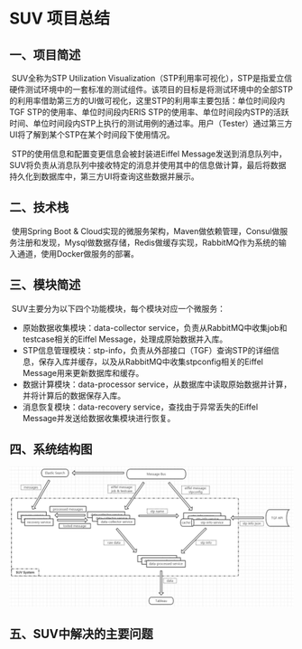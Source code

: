 SUV 项目总结
===========

## 一、项目简述

​		SUV全称为STP Utilization Visualization（STP利用率可视化），STP是指爱立信硬件测试环境中的一套标准的测试组件。该项目的目标是将测试环境中的全部STP的利用率借助第三方的UI做可视化，这里STP的利用率主要包括：单位时间段内TGF STP的使用率、单位时间段内ERIS STP的使用率、单位时间段内STP的活跃时间、单位时间段内STP上执行的测试用例的通过率。用户（Tester）通过第三方UI将了解到某个STP在某个时间段下使用情况。

​		STP的使用信息和配置变更信息会被封装进Eiffel Message发送到消息队列中，SUV将负责从消息队列中接收特定的消息并使用其中的信息做计算，最后将数据持久化到数据库中，第三方UI将查询这些数据并展示。

## 二、技术栈

​		使用Spring Boot & Cloud实现的微服务架构，Maven做依赖管理，Consul做服务注册和发现，Mysql做数据存储，Redis做缓存实现，RabbitMQ作为系统的输入通道，使用Docker做服务的部署。

## 三、模块简述

​		SUV主要分为以下四个功能模块，每个模块对应一个微服务：

* 原始数据收集模块：data-collector service，负责从RabbitMQ中收集job和testcase相关的Eiffel Message，处理成原始数据并入库。
* STP信息管理模块：stp-info，负责从外部接口（TGF）查询STP的详细信息，保存入库并缓存，以及从RabbitMQ中收集stpconfig相关的Eiffel Message用来更新数据库和缓存。
* 数据计算模块：data-processor service，从数据库中读取原始数据并计算，并将计算后的数据保存入库。
* 消息恢复模块：data-recovery service，查找由于异常丢失的Eiffel Message并发送给数据收集模块进行恢复。

## 四、系统结构图

![alt data-collector-db](./image/suv-system.png)

## 五、SUV中解决的主要问题

